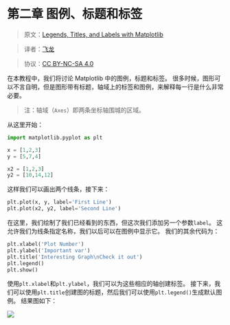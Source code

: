 # 第二章 图例、标题和标签

> 原文：[Legends, Titles, and Labels with Matplotlib](https://pythonprogramming.net/legends-titles-labels-matplotlib-tutorial/)

> 译者：[飞龙](https://github.com/)

> 协议：[CC BY-NC-SA 4.0](http://creativecommons.org/licenses/by-nc-sa/4.0/)

在本教程中，我们将讨论 Matplotlib 中的图例，标题和标签。 很多时候，图形可以不言自明，但是图形带有标题，轴域上的标签和图例，来解释每一行是什么非常必要。

> 注：轴域（`Axes`）即两条坐标轴围城的区域。

从这里开始：

```py
import matplotlib.pyplot as plt

x = [1,2,3]
y = [5,7,4]

x2 = [1,2,3]
y2 = [10,14,12]
```

这样我们可以画出两个线条，接下来：

```py
plt.plot(x, y, label='First Line')
plt.plot(x2, y2, label='Second Line')
```

在这里，我们绘制了我们已经看到的东西，但这次我们添加另一个参数`label`。 这允许我们为线条指定名称，我们以后可以在图例中显示它。 我们的其余代码为：

```py
plt.xlabel('Plot Number')
plt.ylabel('Important var')
plt.title('Interesting Graph\nCheck it out')
plt.legend()
plt.show()
```

使用`plt.xlabel`和`plt.ylabel`，我们可以为这些相应的轴创建标签。 接下来，我们可以使用`plt.title`创建图的标题，然后我们可以使用`plt.legend()`生成默认图例。 结果图如下：

![](https://pythonprogramming.net/static/images/matplotlib/titles-labels-legends-matplotlib.png)
